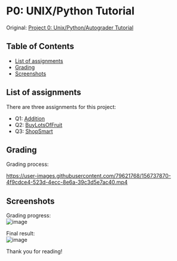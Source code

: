 # P0: UNIX/Python Tutorial

Original: [Project 0: Unix/Python/Autograder Tutorial](http://ai.berkeley.edu./tutorial.html)

## Table of Contents
- [List of assignments](#list-of-assignments)
- [Grading](#grading)
- [Screenshots](#screenshots)

## List of assignments
There are three assignments for this project:
- Q1: [Addition]()
- Q2: [BuyLotsOfFruit]()
- Q3: [ShopSmart]()

## Grading
Grading process:  

https://user-images.githubusercontent.com/79621768/156737870-4f9cdce4-523d-4ecc-8e6a-39c3d5e7ac40.mp4

## Screenshots
Grading progress:  
![image](https://user-images.githubusercontent.com/79621768/156737544-796aa261-9dc2-458b-83f0-57d1bab3fbca.png)

Final result:  
![image](https://user-images.githubusercontent.com/79621768/156737573-132e7bcd-30c8-4d7c-a812-5ab2c83b032f.png)



Thank you for reading!
